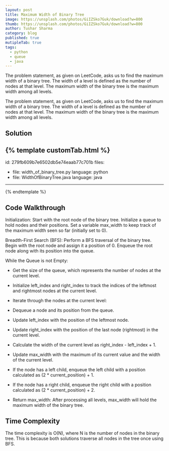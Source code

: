 ```yaml
---
layout: post
title: Maximum Width of Binary Tree
image: https://unsplash.com/photos/GiIZSko7Guk/download?w=800
thumb: https://unsplash.com/photos/GiIZSko7Guk/download?w=800
author: Tushar Sharma
category: blog
published: true
mutipleTab: true
tags:
  - python
  - queue
  - java
---
```


The problem statement, as given on LeetCode, asks us to find the maximum width of a binary tree. The width of a level is defined as the number of nodes at that level. The maximum width of the binary tree is the maximum width among all levels.<!-- truncate_here -->

The problem statement, as given on LeetCode, asks us to find the maximum width of a binary tree. The width of a level is defined as the number of nodes at that level. The maximum width of the binary tree is the maximum width among all levels.

## Solution 

{% template customTab.html %}
---
id: 279fb609b7e6502db5e74eaab77c701b 
files:
  - file: width_of_binary_tree.py
    language: python
  - file: WidthOfBinaryTree.java
    language: java
---
{% endtemplate %}


## Code Walkthrough

Initialization: Start with the root node of the binary tree. Initialize a queue to hold nodes and their positions. Set a variable max_width to keep track of the maximum width seen so far (initially set to 0).

Breadth-First Search (BFS): Perform a BFS traversal of the binary tree. Begin with the root node and assign it a position of 0. Enqueue the root node along with its position into the queue.

While the Queue is not Empty:

* Get the size of the queue, which represents the number of nodes at the current level.

* Initialize left_index and right_index to track the indices of the leftmost and rightmost nodes at the current level.

* Iterate through the nodes at the current level:

* Dequeue a node and its position from the queue.

* Update left_index with the position of the leftmost node.

* Update right_index with the position of the last node (rightmost) in the current level.

* Calculate the width of the current level as right_index - left_index + 1.

* Update max_width with the maximum of its current value and the width of the current level.

* If the node has a left child, enqueue the left child with a position calculated as (2 * current_position) + 1.

* If the node has a right child, enqueue the right child with a position calculated as (2 * current_position) + 2.

* Return max_width: After processing all levels, max_width will hold the maximum width of the binary tree.

## Time Complexity

The time complexity is O(N), where N is the number of nodes in the binary tree. This is because both solutions traverse all nodes in the tree once using BFS.